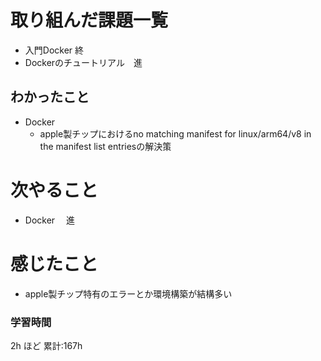 # 取り組んだ課題一覧

- 入門Docker 終
- Dockerのチュートリアル　進
## わかったこと

- Docker
    - apple製チップにおけるno matching manifest for linux/arm64/v8 in the manifest list entriesの解決策
# 次やること

- Docker 　進

# 感じたこと

- apple製チップ特有のエラーとか環境構築が結構多い
### 学習時間

2h ほど
累計:167h
